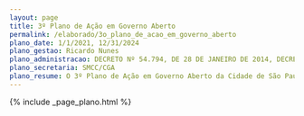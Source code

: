 ```yaml
---
layout: page
title: 3º Plano de Ação em Governo Aberto
permalink: /elaborado/3o_plano_de_acao_em_governo_aberto
plano_date: 1/1/2021, 12/31/2024
plano_gestao: Ricardo Nunes
plano_administracao: DECRETO Nº 54.794, DE 28 DE JANEIRO DE 2014, DECRETO Nº 58.115 DE 1 DE MARÇO DE 2018
plano_secretaria: SMCC/CGA
plano_resume: O 3º Plano de Ação em Governo Aberto da Cidade de São Paulo é um conjunto de compromissos que reflete o compromisso da Prefeitura Municipal com a transparência, integridade, responsividade e participação da população. Criado em colaboração com representantes do governo e da sociedade civil, especialmente através do Fórum de Gestão Compartilhada, o Plano foi elaborado por meio de consultas públicas, oficinas e reuniões iniciadas em fevereiro de 2021. Ele consiste em quatro compromissos, cada um desdobrado em quatro marcos, a serem implementados pela Prefeitura em parceria com a sociedade civil até outubro de 2024. Estes compromissos e marcos foram oficialmente aprovados pelo Comitê Intersecretarial de Governo Aberto, conforme estabelecido nos decretos municipais nº 54.794/2014 e nº 58.115/2018.
---
```

<div>
{% include _page_plano.html %}
</div>
